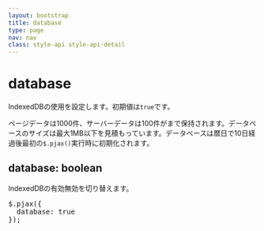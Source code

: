 ```yaml
---
layout: bootstrap
title: database
type: page
nav: nav
class: style-api style-api-detail
---
```


# database
IndexedDBの使用を設定します。初期値は`true`です。

ページデータは1000件、サーバーデータは100件がまで保持されます。データベースのサイズは最大1MB以下を見積もっています。データベースは暦日で10日経過後最初の`$.pjax()`実行時に初期化されます。

## database: boolean
IndexedDBの有効無効を切り替えます。

<pre class="sh brush: js;">
$.pjax({
  database: true
});
</pre>
